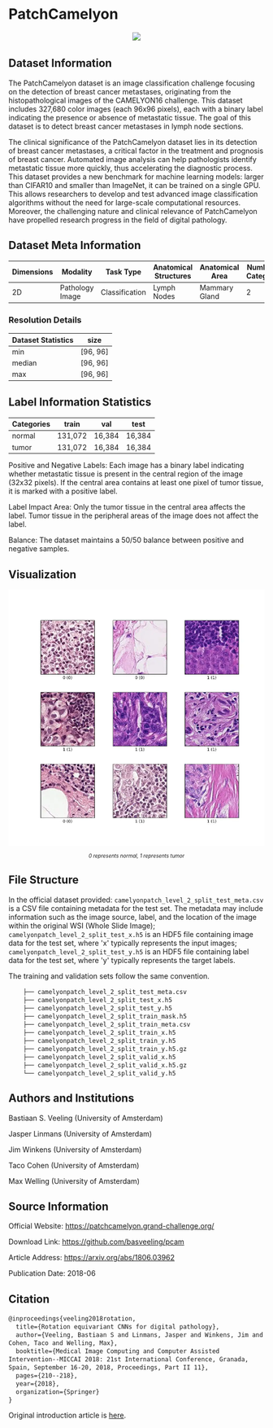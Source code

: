 # PatchCamelyon

<div align="center">
    <a href="https://github.com/openmedlab/"><img width="700px" height="auto" src="appendix/PatchCamelyon_0.avif"></a>
</div>
<p style="text-align:center;font-size:10px;"><em></em></p>

## Dataset Information

The PatchCamelyon dataset is an image classification challenge focusing on the detection of breast cancer metastases, originating from the histopathological images of the CAMELYON16 challenge. This dataset includes 327,680 color images (each 96x96 pixels), each with a binary label indicating the presence or absence of metastatic tissue. The goal of this dataset is to detect breast cancer metastases in lymph node sections.

The clinical significance of the PatchCamelyon dataset lies in its detection of breast cancer metastases, a critical factor in the treatment and prognosis of breast cancer. Automated image analysis can help pathologists identify metastatic tissue more quickly, thus accelerating the diagnostic process. This dataset provides a new benchmark for machine learning models: larger than CIFAR10 and smaller than ImageNet, it can be trained on a single GPU. This allows researchers to develop and test advanced image classification algorithms without the need for large-scale computational resources. Moreover, the challenging nature and clinical relevance of PatchCamelyon have propelled research progress in the field of digital pathology.

## Dataset Meta Information

| Dimensions | Modality | Task Type                    | Anatomical Structures | Anatomical Area | Number of Categories | Data Volume | File Format |
|------------|----------|------------------------------|-----------------------|-----------------|----------------------|-------------|-------------|
| 2D         | Pathology Image      | Classification               | Lymph Nodes           | Mammary Gland   | 2                    | 327,680 	   | JPG         |


### Resolution Details

| Dataset Statistics | size      |
|--------------------|-----------|
| min                | [96, 96]  |
| median             | [96, 96]  |
| max                | [96, 96]  |

## Label Information Statistics

| Categories | train  | val    | test   |
|------------|--------|--------|--------|
| normal     | 131,072| 16,384 | 16,384 |
| tumor      | 131,072| 16,384 | 16,384 |

Positive and Negative Labels: Each image has a binary label indicating whether metastatic tissue is present in the central region of the image (32x32 pixels). If the central area contains at least one pixel of tumor tissue, it is marked with a positive label.

Label Impact Area: Only the tumor tissue in the central area affects the label. Tumor tissue in the peripheral areas of the image does not affect the label.

Balance: The dataset maintains a 50/50 balance between positive and negative samples.

## Visualization


<div align="center">
    <a href="https://github.com/openmedlab/"><img width="700px" height="auto" src="appendix/PatchCamelyon_1.webp"></a>
</div>
<p style="text-align:center;font-size:10px;"><em> 0 represents normal, 1 represents tumor</em></p>

## File Structure

In the official dataset provided: `camelyonpatch_level_2_split_test_meta.csv` is a CSV file containing metadata for the test set. The metadata may include information such as the image source, label, and the location of the image within the original WSI (Whole Slide Image); `camelyonpatch_level_2_split_test_x.h5` is an HDF5 file containing image data for the test set, where 'x' typically represents the input images; `camelyonpatch_level_2_split_test_y.h5` is an HDF5 file containing label data for the test set, where 'y' typically represents the target labels.

The training and validation sets follow the same convention.

``` 
    ├── camelyonpatch_level_2_split_test_meta.csv
    ├── camelyonpatch_level_2_split_test_x.h5
    ├── camelyonpatch_level_2_split_test_y.h5
    ├── camelyonpatch_level_2_split_train_mask.h5
    ├── camelyonpatch_level_2_split_train_meta.csv
    ├── camelyonpatch_level_2_split_train_x.h5
    ├── camelyonpatch_level_2_split_train_y.h5
    ├── camelyonpatch_level_2_split_train_y.h5.gz
    ├── camelyonpatch_level_2_split_valid_x.h5
    ├── camelyonpatch_level_2_split_valid_x.h5.gz
    └── camelyonpatch_level_2_split_valid_y.h5
```

## Authors and Institutions

Bastiaan S. Veeling (University of Amsterdam)

Jasper Linmans (University of Amsterdam)

Jim Winkens (University of Amsterdam)

Taco Cohen (University of Amsterdam)

Max Welling (University of Amsterdam)

## Source Information

Official Website: https://patchcamelyon.grand-challenge.org/

Download Link: https://github.com/basveeling/pcam

Article Address: https://arxiv.org/abs/1806.03962

Publication Date: 2018-06

## Citation

``` 
@inproceedings{veeling2018rotation,
  title={Rotation equivariant CNNs for digital pathology},
  author={Veeling, Bastiaan S and Linmans, Jasper and Winkens, Jim and Cohen, Taco and Welling, Max},
  booktitle={Medical Image Computing and Computer Assisted Intervention--MICCAI 2018: 21st International Conference, Granada, Spain, September 16-20, 2018, Proceedings, Part II 11},
  pages={210--218},
  year={2018},
  organization={Springer}
}
```

Original introduction article is [here](https://zhuanlan.zhihu.com/p/688795787).